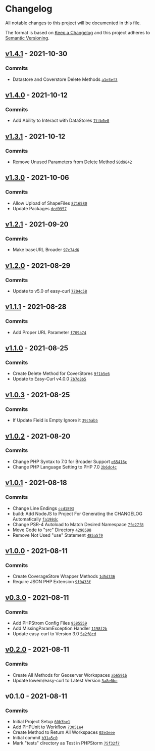 # Changelog

All notable changes to this project will be documented in this file.

The format is based on [Keep a Changelog](https://keepachangelog.com/en/1.0.0/)
and this project adheres to [Semantic Versioning](https://semver.org/spec/v2.0.0.html).


## [v1.4.1](https://github.com/Lowe-Man/geoserver-php/compare/v1.4.0...v1.4.1) - 2021-10-30




### Commits

-  Datastore and Coverstore Delete Methods [`a1e3ef3`](https://github.com/Lowe-Man/geoserver-php/commit/a1e3ef39d86b7fc1b49c5f8c70db44d6fe409afb)

## [v1.4.0](https://github.com/Lowe-Man/geoserver-php/compare/v1.3.1...v1.4.0) - 2021-10-12




### Commits

-  Add Ability to Interact with DataStores [`7ffb0e0`](https://github.com/Lowe-Man/geoserver-php/commit/7ffb0e0549003048e63bdfff448fa9d81dda2c63)

## [v1.3.1](https://github.com/Lowe-Man/geoserver-php/compare/v1.3.0...v1.3.1) - 2021-10-12




### Commits

-  Remove Unused Parameters from Delete Method [`90d9842`](https://github.com/Lowe-Man/geoserver-php/commit/90d9842628795068d55d55edda820522ba6cbd73)

## [v1.3.0](https://github.com/Lowe-Man/geoserver-php/compare/v1.2.1...v1.3.0) - 2021-10-06




### Commits

-  Allow Upload of ShapeFiles [`8716580`](https://github.com/Lowe-Man/geoserver-php/commit/8716580d5ae8f4efc62c60983695004761c3caf7)
-  Update Packages [`dcd9957`](https://github.com/Lowe-Man/geoserver-php/commit/dcd99577dbacc676dd39617908d63e226b7e3d1a)

## [v1.2.1](https://github.com/Lowe-Man/geoserver-php/compare/v1.2.0...v1.2.1) - 2021-09-20




### Commits

-  Make baseURL Broader [`97c74d6`](https://github.com/Lowe-Man/geoserver-php/commit/97c74d6602e9f7cde79adaac1c17a06deea4fadf)

## [v1.2.0](https://github.com/Lowe-Man/geoserver-php/compare/v1.1.1...v1.2.0) - 2021-08-29




### Commits

-  Update to v5.0 of easy-curl [`7704c58`](https://github.com/Lowe-Man/geoserver-php/commit/7704c586d163cd891d25289d96a109702be566e9)

## [v1.1.1](https://github.com/Lowe-Man/geoserver-php/compare/v1.1.0...v1.1.1) - 2021-08-28




### Commits

-  Add Proper URL Parameter [`f709a74`](https://github.com/Lowe-Man/geoserver-php/commit/f709a74f8c74bd47e1ff5965d39bac952f264f40)

## [v1.1.0](https://github.com/Lowe-Man/geoserver-php/compare/v1.0.3...v1.1.0) - 2021-08-25




### Commits

-  Create Delete Method for CoverStores [`9f1b5e6`](https://github.com/Lowe-Man/geoserver-php/commit/9f1b5e6d8a4fe6972495d9242f5b2aacb45975b8)
-  Update to Easy-Curl v4.0.0 [`7b7d8b5`](https://github.com/Lowe-Man/geoserver-php/commit/7b7d8b5f5bf892d90ccd0db7e103582441a5fd1f)

## [v1.0.3](https://github.com/Lowe-Man/geoserver-php/compare/v1.0.2...v1.0.3) - 2021-08-25




### Commits

-  If Update Field is Empty Ignore it [`39c5ab5`](https://github.com/Lowe-Man/geoserver-php/commit/39c5ab51bbf984d10fc71f9b536cf35b7f43be35)

## [v1.0.2](https://github.com/Lowe-Man/geoserver-php/compare/v1.0.1...v1.0.2) - 2021-08-20




### Commits

-  Change PHP Syntax to 7.0 for Broader Support [`e65416c`](https://github.com/Lowe-Man/geoserver-php/commit/e65416c0fe47111ae3f7a19ac9f23ea04288144c)
-  Change PHP Language Setting to PHP 7.0 [`2b6dc4c`](https://github.com/Lowe-Man/geoserver-php/commit/2b6dc4cfc9a2ca0ddcab93deb61805ee57b2ea5e)

## [v1.0.1](https://github.com/Lowe-Man/geoserver-php/compare/v1.0.0...v1.0.1) - 2021-08-18




### Commits

-  Change Line Endings [`ccd1893`](https://github.com/Lowe-Man/geoserver-php/commit/ccd1893e625aa5d9d08d88c1c385b7927d541cd9)
- build: Add NodeJS to Project For Generating the CHANGELOG Automatically [`fa198dc`](https://github.com/Lowe-Man/geoserver-php/commit/fa198dc22bbabc867b57764f032b75a78a05dbb0)
-  Change PSR-4 Autoload to Match Desired Namespace [`7fe27f8`](https://github.com/Lowe-Man/geoserver-php/commit/7fe27f8dd773aa16cc1a23a4a86bc8810a794f74)
-  Move Code to "src" Directory [`4290598`](https://github.com/Lowe-Man/geoserver-php/commit/4290598cd429fa5b34f628869fd0f0e1ea3efc50)
-  Remove Not Used "use" Statement [`485a5f9`](https://github.com/Lowe-Man/geoserver-php/commit/485a5f9a5bac5f28ad270b0722775ac2fcc8ba62)

## [v1.0.0](https://github.com/Lowe-Man/geoserver-php/compare/v0.3.0...v1.0.0) - 2021-08-11




### Commits

-  Create CoverageStore Wrapper Methods [`1d5d336`](https://github.com/Lowe-Man/geoserver-php/commit/1d5d336b8a4f6d3402d953872cb992cf495af60f)
-  Require JSON PHP Extension [`9f0433f`](https://github.com/Lowe-Man/geoserver-php/commit/9f0433fb4e979d8e06f9759debd4985cb8de49aa)

## [v0.3.0](https://github.com/Lowe-Man/geoserver-php/compare/v0.2.0...v0.3.0) - 2021-08-11




### Commits

-  Add PHPStrom Config Files [`9585559`](https://github.com/Lowe-Man/geoserver-php/commit/95855596f9bc969012d5aae7b2e79d708908f443)
-  Add MissingParamException Handler [`1198f2b`](https://github.com/Lowe-Man/geoserver-php/commit/1198f2be16bfb6edb9ca4f8bf2ed1132461e21c3)
-  Update easy-curl to Version 3.0 [`5e2f8cd`](https://github.com/Lowe-Man/geoserver-php/commit/5e2f8cd9c2ce70b0ad63eb95a8ba29fdf3e0aed1)

## [v0.2.0](https://github.com/Lowe-Man/geoserver-php/compare/v0.1.0...v0.2.0) - 2021-08-11




### Commits

-  Create All Methods for Geoserver Workspaces [`ab6591b`](https://github.com/Lowe-Man/geoserver-php/commit/ab6591bac15faf4e80c24f737a21dd81bc49dced)
-  Update lowem/easy-curl to Latest Version [`3a8e0bc`](https://github.com/Lowe-Man/geoserver-php/commit/3a8e0bcca6ce79a6357b417749ba3292a411a51f)

## v0.1.0 - 2021-08-11




### Commits

-  Initial Project Setup [`60b3be1`](https://github.com/Lowe-Man/geoserver-php/commit/60b3be11ecf08e8fdc92da4a2ce3db797da810e1)
-  Add PHPUnit to Workflow [`73051e4`](https://github.com/Lowe-Man/geoserver-php/commit/73051e4ac68e324b3cb28accbecc21f4f5d8349f)
-  Create Method to Return All Workspaces [`02e3eee`](https://github.com/Lowe-Man/geoserver-php/commit/02e3eee1d58f957eec1ebee374559999816d29a9)
- Initial commit [`b31a5c0`](https://github.com/Lowe-Man/geoserver-php/commit/b31a5c02ca0712a81947b96bd228ba4a7f207418)
-  Mark "tests" directory as Test in PHPStorm [`75f32f7`](https://github.com/Lowe-Man/geoserver-php/commit/75f32f7839d9ac86b33dc34314e546d21f2da5a3)

